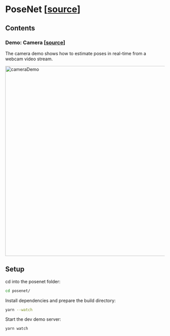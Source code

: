 # PoseNet [[source](https://github.com/tensorflow/tfjs-models/tree/master/posenet)]

## Contents

### Demo: Camera [[source](https://github.com/tensorflow/tfjs-models/tree/master/posenet)]

The camera demo shows how to estimate poses in real-time from a webcam video stream.

<img src="https://github.com/hany606/tfjs-posenet/blob/master/posenet/camera.gif" alt="cameraDemo" style="width: 600px;"/>

## Setup

cd into the posenet folder:

```sh
cd posenet/
```

Install dependencies and prepare the build directory:

```sh
yarn --watch
```

Start the dev demo server:
```sh
yarn watch
```
